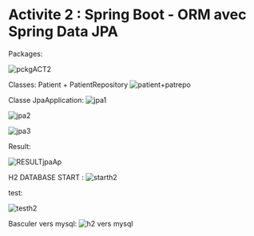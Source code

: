 # Activite 2 : Spring Boot - ORM avec Spring Data JPA

Packages:


![pckgACT2](https://user-images.githubusercontent.com/94021293/228458705-81af5001-53de-405a-9f09-775e15f599e8.png)

Classes: Patient + PatientRepository
![patient+patrepo](https://user-images.githubusercontent.com/94021293/228458785-5995f935-529f-4624-9d5c-0374ca4b9a4a.png)

Classe JpaApplication:
![jpa1](https://user-images.githubusercontent.com/94021293/228458901-e780ebd2-82ed-4584-8c08-ef6943514146.png)

![jpa2](https://user-images.githubusercontent.com/94021293/228458920-8fddabfc-d56f-4524-8044-ee9bf8df014c.png)

![jpa3](https://user-images.githubusercontent.com/94021293/228458932-3e254920-e884-48ab-8961-8a096cd2c941.png)

Result:

![RESULTjpaAp](https://user-images.githubusercontent.com/94021293/228458965-7eb277dc-4569-4663-ad60-0e8bd2ab3067.png)


H2 DATABASE START :
![starth2](https://user-images.githubusercontent.com/94021293/228459061-5e32c1e2-42a3-4d55-8868-110ffed54320.png)

test:

![testh2](https://user-images.githubusercontent.com/94021293/228459092-ea20332d-5ea9-40f1-a5ee-c685bcfe15d2.png)

Basculer vers mysql:
![h2  vers mysql](https://user-images.githubusercontent.com/94021293/228459134-11262e7b-b571-4612-bc38-2f15ff9fecf4.png)


